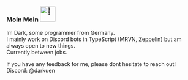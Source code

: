 ### Moin Moin <img src="https://daark.de/uploads/2020-11-01_02-58-11.gif" alt="👋" height="40px" width="40px"/>

Im Dark, some programmer from Germany.  
I mainly work on Discord bots in TypeScript (MRVN, Zeppelin) but am always open to new things.  
Currently between jobs.

If you have any feedback for me, please dont hesitate to reach out!  
Discord: @darkuen

